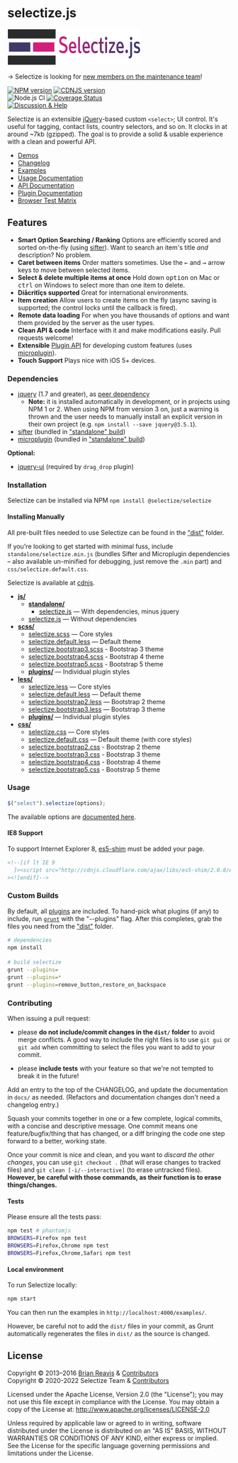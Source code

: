 # selectize.js

![Selectize.js](docs/selectize-wordmark.png)

→ Selectize is looking for [new members on the maintenance team](https://github.com/selectize/selectize.js/discussions/1678)!

[![NPM version](http://img.shields.io/npm/v/@selectize/selectize.svg?style=flat)](https://www.npmjs.com/package/@selectize/selectize)
[![CDNJS version](http://img.shields.io/cdnjs/v/selectize.js.svg?style=flat)](https://cdnjs.com/libraries/selectize.js)
\
![Node.js CI](https://github.com/selectize/selectize.js/workflows/Node.js%20CI/badge.svg)
[![Coverage Status](http://img.shields.io/coveralls/selectize/selectize.js/master.svg?style=flat)](https://coveralls.io/r/selectize/selectize.js)
\
[![Discussion & Help](https://img.shields.io/badge/Discuss-Keybase-cc004c?style=flat)](https://keybase.io/team/selectize)

Selectize is an extensible [jQuery](http://jquery.com/)-based custom `<select>`; UI control. It's useful for tagging, contact lists, country selectors, and so on. It clocks in at around ~7kb (gzipped). The goal is to provide a solid & usable experience with a clean and powerful API.

- [Demos](https://selectize.dev/demos.html)
- [Changelog](https://github.com/selectize/selectize.js/releases)
- [Examples](examples/)
- [Usage Documentation](docs/usage.md)
- [API Documentation](docs/api.md)
- [Plugin Documentation](docs/plugins.md)
- [Browser Test Matrix](https://saucelabs.com/u/selectize)

## Features

- **Smart Option Searching / Ranking**
  Options are efficiently scored and sorted on-the-fly (using [sifter](https://github.com/brianreavis/sifter.js)). Want to search an item's title _and_ description? No problem.
- **Caret between items**
  Order matters sometimes. Use the <kbd>&larr;</kbd> and <kbd>&rarr;</kbd> arrow keys to move between selected items.</li>
- **Select &amp; delete multiple items at once**
  Hold down <kbd>option</kbd> on Mac or <kbd>ctrl</kbd> on Windows to select more than one item to delete.
- **Díåcritîçs supported**
  Great for international environments.
- **Item creation**
  Allow users to create items on the fly (async saving is supported; the control locks until the callback is fired).
- **Remote data loading**
  For when you have thousands of options and want them provided by the server as the user types.
- **Clean API &amp; code**
  Interface with it and make modifications easily. Pull requests welcome!
- **Extensible**
  [Plugin API](docs/plugins.md) for developing custom features (uses [microplugin](https://github.com/brianreavis/microplugin.js)).
- **Touch Support**
  Plays nice with iOS 5+ devices.

### Dependencies

- [jquery](https://github.com/jquery/jquery) (1.7 and greater), as [peer dependency](https://nodejs.org/en/blog/npm/peer-dependencies/)
  - **Note:** it is installed automatically in development, or in projects using NPM 1 or 2. When using NPM from version 3 on, just a warning is thrown and the user needs to manually install an explicit version in their own project (e.g. `npm install --save jquery@3.5.1`).
- [sifter](https://github.com/brianreavis/sifter.js) (bundled in ["standalone" build](dist/js/standalone))
- [microplugin](https://github.com/brianreavis/microplugin.js) (bundled in ["standalone" build](dist/js/standalone))

**Optional:**

- [jquery-ui](https://github.com/jquery/jquery-ui) (required by `drag_drop` plugin)

### Installation

Selectize can be installed via NPM `npm install @selectize/selectize`

#### Installing Manually

All pre-built files needed to use Selectize can be found in the
["dist"](dist/) folder.

If you're looking to get started with minimal fuss, include
`standalone/selectize.min.js` (bundles Sifter and Microplugin
dependencies – also available un-minified for debugging, just remove the
`.min` part) and `css/selectize.default.css`.

Selectize is available at [cdnjs](https://cdnjs.com/libraries/selectize.js).

- [**js/**](dist/js)
  - [**standalone/**](dist/js/standalone)
    - [selectize.js](dist/js/standalone/selectize.js) — With dependencies, minus jquery
  - [selectize.js](dist/js/selectize.js) — Without dependencies
- [**scss/**](dist/scss)
  - [selectize.scss](dist/scss/selectize.scss) — Core styles
  - [selectize.default.less](dist/scss/selectize.default.scss) — Default theme
  - [selectize.bootstrap3.scss](dist/scss/selectize.bootstrap3.scss) - Bootstrap 3 theme
  - [selectize.bootstrap4.scss](dist/scss/selectize.bootstrap4.scss) - Bootstrap 4 theme
  - [selectize.bootstrap5.scss](dist/scss/selectize.bootstrap5.scss) - Bootstrap 5 theme
  - [**plugins/**](dist/scss/plugins) — Individual plugin styles
- [**less/**](dist/less)
  - [selectize.less](dist/less/selectize.less) — Core styles
  - [selectize.default.less](dist/less/selectize.default.less) — Default theme
  - [selectize.bootstrap2.less](dist/less/selectize.bootstrap2.less) — Bootstrap 2 theme
  - [selectize.bootstrap3.less](dist/less/selectize.bootstrap3.less) — Bootstrap 3 theme
  - [**plugins/**](dist/less/plugins) — Individual plugin styles
- [**css/**](dist/css)
  - [selectize.css](dist/css/selectize.css) — Core styles
  - [selectize.default.css](dist/css/selectize.default.css) — Default theme (with core styles)
  - [selectize.bootstrap2.css](dist/css/selectize.bootstrap2.css) - Bootstrap 2 theme
  - [selectize.bootstrap3.css](dist/css/selectize.bootstrap3.css) - Bootstrap 3 theme
  - [selectize.bootstrap4.css](dist/css/selectize.bootstrap4.css) - Bootstrap 4 theme
  - [selectize.bootstrap5.css](dist/css/selectize.bootstrap5.css) - Bootstrap 5 theme

### Usage

```js
$("select").selectize(options);
```

The available options are [documented here](docs/usage.md).

#### IE8 Support

To support Internet Explorer 8, [es5-shim](https://github.com/kriskowal/es5-shim/) must be added your page.

```html
<!--[if lt IE 9
  ]><script src="http://cdnjs.cloudflare.com/ajax/libs/es5-shim/2.0.8/es5-shim.min.js"></script
><![endif]-->
```

### Custom Builds

By default, all [plugins](src/plugins) are included. To hand-pick what plugins (if any) to include, run [`grunt`](http://gruntjs.com/) with the "--plugins" flag. After this completes, grab the files you need from the ["dist"](dist) folder.

```sh
# dependencies
npm install

# build selectize
grunt --plugins=
grunt --plugins=*
grunt --plugins=remove_button,restore_on_backspace
```

### Contributing

When issuing a pull request:

- please **do not include/commit changes in the `dist/` folder** to avoid
  merge conflicts. A good way to include the right files is to use
  `git gui` or `git add` when committing to select the files you want to
  add to your commit.

- please **include tests** with your feature so that we're not tempted to
  break it in the future!

Add an entry to the top of the CHANGELOG, and update the documentation
in `docs/` as needed. (Refactors and documentation changes don't need a
changelog entry.)

Squash your commits together in one or a few complete, logical commits,
with a concise and descriptive message. One commit means one
feature/bugfix/thing that has changed, or a diff bringing the code one
step forward to a better, working state.

Once your commit is nice and clean, and you want to _discard the other
changes_, you can use `git checkout .` (that will erase changes to
tracked files) and `git clean [-i/--interactive]` (to erase untracked
files). **However, be careful with those commands, as their function
is to erase things/changes.**

#### Tests

Please ensure all the tests pass:

```sh
npm test # phantomjs
BROWSERS=Firefox npm test
BROWSERS=Firefox,Chrome npm test
BROWSERS=Firefox,Chrome,Safari npm test
```

#### Local environment

To run Selectize locally:

```sh
npm start
```

You can then run the examples in `http://localhost:4000/examples/`.

However, be careful not to add the `dist/` files in your commit, as
Grunt automatically regenerates the files in `dist/` as the source is
changed.

## License

Copyright &copy; 2013–2016 [Brian Reavis](http://twitter.com/brianreavis) & [Contributors](https://github.com/selectize/selectize.js/graphs/contributors)\
Copyright &copy; 2020-2022 Selectize Team & [Contributors](https://github.com/selectize/selectize.js/graphs/contributors)

Licensed under the Apache License, Version 2.0 (the "License"); you may not use this file except in compliance with the License. You may obtain a copy of the License at: <http://www.apache.org/licenses/LICENSE-2.0>

Unless required by applicable law or agreed to in writing, software distributed under the License is distributed on an "AS IS" BASIS, WITHOUT WARRANTIES OR CONDITIONS OF ANY KIND, either express or implied. See the License for the specific language governing permissions and limitations under the License.
